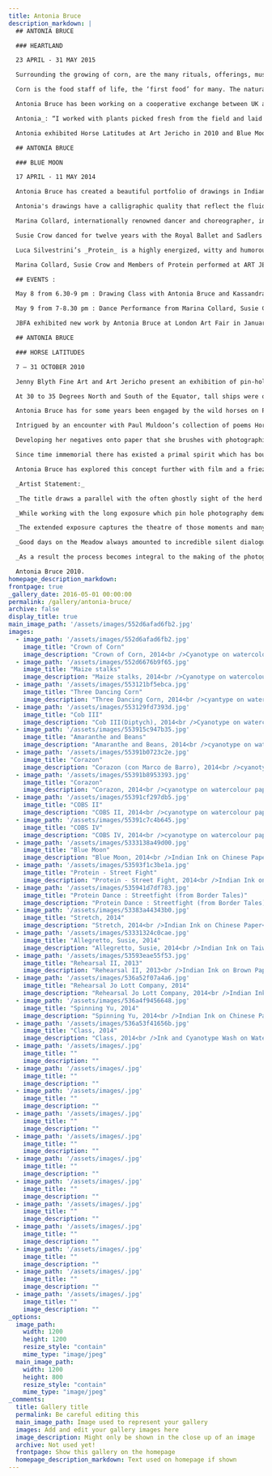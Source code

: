 ```yaml
---
title: Antonia Bruce
description_markdown: |
  ## ANTONIA BRUCE

  ### HEARTLAND

  23 APRIL - 31 MAY 2015

  Surrounding the growing of corn, are the many rituals, offerings, music and dance that have evolved since man first cultivated crops. Antonia’s cyanotypes capture the corn cobs that tower above the farmers, moving like dancers, in the spirit of freedom.  Laid against heavy duty watercolour paper which she paints with a solution of iron compounds, the silhouettes of her subjects are developed in daylight, creating exquisite shadows on blue. This extraordinary body of work follows on from Antonia’s previous exhibitions of drawings of dancers and pinhole photography. Her chosen medium invariably embraces an element of film and movement.

  Corn is the food staff of life, the ‘first food’ for many. The natural diversity of maize grown over thousands of years contributes to our treasured bio-diversity, and is an essential resource for mankind.  Debates over genetically modified foods raise issues and concerns for all. 

  Antonia Bruce has been working on a cooperative exchange between UK and Mexican artists, responding to ‘First Foods’. In Mexico’s _Heartland_, ‘everyman’ has a perceived right to his own plot ‘La Milpa’ - to grow his own corn, beans and squash. Indeed, the expression Viva La Milpa! is core to Mexican culture.

  Antonia_: “I worked with plants picked fresh from the field and laid them swiftly on prepared paper where they left an imprint of a fleeting moment before the sun destroyed them.”_

  Antonia exhibited Horse Latitudes at Art Jericho in 2010 and Blue Moon in 2014.

  ## ANTONIA BRUCE 

  ### BLUE MOON 

  17 APRIL - 11 MAY 2014

  Antonia Bruce has created a beautiful portfolio of drawings in Indian ink that articulate the language and expression of contemporary dance. Working closely with international dancers, she draws from life in the rehearsal  studio on scrolls of paper.  In capturing the myriad forms of movement, she uses a _ph_ of gestural marks that ranges from broad vigorous brush strokes to delicate hair line filaments.  At times she adds colour, and perhaps a pure powdered cobalt blue for texture.

  Antonia's drawings have a calligraphic quality that reflect the fluidity and language of the individual dancers that she works with: Pierrot contemporary style sensibility of Marina Collard, classical baroque balletic dance of Susie Crow, and a rigour and dynamic that infuses Protein Dance Troupe street fights. 

  Marina Collard, internationally renowned dancer and choreographer, interleaves  contemporary dance with bodywork.   

  Susie Crow danced for twelve years with the Royal Ballet and Sadlers Wells, performing many solo roles, and has a ballet school based in Oxford.

  Luca Silvestrini’s _Protein_ is a highly energized, witty and humorous London dance troupe that creates vignettes of real life, coloured with theatre and drama.

  Marina Collard, Susie Crow and Members of Protein performed at ART JERICHO at the Private View of BLUE MOON on Thursday 17 April. 

  ## EVENTS :

  May 8 from 6.30-9 pm : Drawing Class with Antonia Bruce and Kassandra Isaacson.  Rachel Gildea, dancer, to model.  £15 - materials supplied. 

  May 9 from 7-8.30 pm : Dance Performance from Marina Collard, Susie Crow & Rachel Gildea : Muses for Antonia Bruce BLUE MOON. Free Admission. 

  JBFA exhibited new work by Antonia Bruce at London Art Fair in January 2013.

  ## ANTONIA BRUCE 

  ### HORSE LATITUDES

  7 – 31 OCTOBER 2010

  Jenny Blyth Fine Art and Art Jericho present an exhibition of pin-hole photographic images and ink drawings by Antonia Bruce of horses on Port Meadow.

  At 30 to 35 Degrees North and South of the Equator, tall ships were often becalmed under ridges of high pressure. This was as treacherous to the crew as fierce storms on high seas. In this stillness, horses were thrown overboard in a bid to conserve food and water. These bands of latitudes became known as The Horse Latitudes.

  Antonia Bruce has for some years been engaged by the wild horses on Port Meadow – an ancient strip of common land flanking Oxford City and bordered by the Thames. In this context, the title draws a parallel to the often ghostly sight of the herd on Port Meadow as they stand, quiet, at intervals during the day while life goes on around them. 

  Intrigued by an encounter with Paul Muldoon’s collection of poems Horse Latitudes, and recalling lyrics by The Doors inspired by Horse Latitudes, Antonia has transposed her own notion of the ‘horse latitudes’ into pinhole compositions. 

  Developing her negatives onto paper that she brushes with photographic emulsion, Antonia combines photography and painting to create compositions that are fragmented and layered, reflective of the interactions of the herd. Her photographs are partially abstracted and they pervade an ethereal ambivalence.

  Since time immemorial there has existed a primal spirit which has bound man and horse. Indeed, in the shaman tradition of Central Asia, the Wind Horse represents an allegory for the human soul. Through her use of long exposure, Antonia is able to explore the theatre inherent in the daily lives of these beautiful and noble creatures. Her compositions are timeless and exquisite, and remind the viewer of a shared sensibility. 

  Antonia Bruce has explored this concept further with film and a frieze of drawings of the horses on Port Meadow characterized by an infinite horizon, in brush and ink redolent of calligraphy.

  _Artist Statement:_

  _The title draws a parallel with the often ghostly sight of the herd on Port Meadow, an ancient flood plain in Oxford, as they stand, quiet, at intervals during the day. Juxtaposed against this huge, flat plain and a constantly changing sky the horses can take on a majestic and sometimes melancholy air._

  _While working with the long exposure which pin hole photography demands, a chosen horse would often positively respond to the process standing calmly, often for as long as half an hour; the only movement offered being the slight shift of its hooves, as it transferred its weight._

  _The extended exposure captures the theatre of those moments and many of the pictures depict the natural movements of other horses as they wander through the frame. Making my own cameras out of wooden boxes gives me the flexibility of multiple exposure, some cameras taking as many as six images at one time, which gives ʻwalking through frameʼ a completely different meaning as the horse effectively walks through six frames.  _

  _Good days on the Meadow always amounted to incredible silent dialogues with the horses, which would often turn into pure theatre and even pantomime. A good day in the dark room always came as a huge surprise but could be equally sweet. Drawings were all made in situ and offered some respite from the technicalities of dark room practice. _

  _As a result the process becomes integral to the making of the photographs which in turn stands for a tiny amount of the many enigmatic experiences that I share with everybody who has ever spent time on Port Meadow. The project continues to be a simultaneously chaotic and compelling experience. "_

  Antonia Bruce 2010.
homepage_description_markdown: 
frontpage: true
_gallery_date: 2016-05-01 00:00:00
permalink: /gallery/antonia-bruce/
archive: false
display_title: true
main_image_path: '/assets/images/552d6afad6fb2.jpg'
images:
  - image_path: '/assets/images/552d6afad6fb2.jpg'
    image_title: "Crown of Corn"
    image_description: "Crown of Corn, 2014<br />Cyanotype on watercolour paper<br />76 x 61 cm<br />&amp;pound;650 framed SOLD"
  - image_path: '/assets/images/552d6676b9f65.jpg'
    image_title: "Maize stalks"
    image_description: "Maize stalks, 2014<br />Cyanotype on watercolour paper<br />152 x 121 cm<br />&amp;pound;1500 tray frame"
  - image_path: '/assets/images/553121bf5ebca.jpg'
    image_title: "Three Dancing Corn"
    image_description: "Three Dancing Corn, 2014<br />cyantype on watercolour paper<br />152 x 121 cm<br />&amp;pound;1500 tray frame"
  - image_path: '/assets/images/553129fd7393d.jpg'
    image_title: "Cob III"
    image_description: "Cob III(Diptych), 2014<br />Cyanotype on watercolour paper<br />42 x 75 cm<br />&amp;pound;675 framed"
  - image_path: '/assets/images/553915c947b35.jpg'
    image_title: "Amaranthe and Beans"
    image_description: "Amaranthe and Beans, 2014<br />cyanotype on watercolour paper<br />100 x 70 cm<br />&amp;pound;750 framed" 
  - image_path: '/assets/images/55391b0723c2e.jpg'
    image_title: "Corazon"
    image_description: "Corazon (con Marco de Barro), 2014<br />cyanotype on watercolour paper<br />152 x 121 cm<br />&amp;pound;6000 clay beaded frame"
  - image_path: '/assets/images/55391b8953393.jpg'
    image_title: "Corazon"
    image_description: "Corazon, 2014<br />cyanotype on watercolour paper<br />152 x 121 cm<br />&amp;pound;6000 beaded frame"
  - image_path: '/assets/images/55391cf297db5.jpg'
    image_title: "COBS II"
    image_description: "COBS II, 2014<br />cyanotype on watercolour paper<br />50 x 34 cm<br />&amp;pound;475"
  - image_path: '/assets/images/55391c7c4b645.jpg'
    image_title: "COBS IV"
    image_description: "COBS IV, 2014<br />cyanotype on watercolour paper<br />50 x 32 cm<br />&amp;pound;475 framed"
  - image_path: '/assets/images/5333138a49d00.jpg'
    image_title: "Blue Moon"
    image_description: "Blue Moon, 2014<br />Indian Ink on Chinese Paper<br />66 x 67 cm<br />&amp;pound;1000 SOLD" 
  - image_path: '/assets/images/53593f1c3be1a.jpg'
    image_title: "Protein - Street Fight"
    image_description: "Protein - Street Fight, 2014<br />Indian Ink on Chinese Paper<br />66 x 134<br />&amp;pound;1200"
  - image_path: '/assets/images/535941d7df783.jpg'
    image_title: "Protein Dance : Streetfight (from Border Tales)"
    image_description: "Protein Dance : Streetfight (from Border Tales), 2013<br />Indian Ink on Chinese Paper<br />66 x 134 cm<br />&amp;pound;1500"
  - image_path: '/assets/images/53383a44343b0.jpg'
    image_title: "Stretch, 2014"
    image_description: "Stretch, 2014<br />Indian Ink on Chinese Paper<br />67 x 134 cm<br />&amp;pound;1200 SOLD"
  - image_path: '/assets/images/53331324c0cae.jpg'
    image_title: "Allegretto, Susie, 2014"
    image_description: "Allegretto, Susie, 2014<br />Indian Ink on Taiwanese Calligraphy Paper<br />36 x 90 cm<br />&amp;pound;500 SOLD"
  - image_path: '/assets/images/53593eae55f53.jpg'
    image_title: "Rehearsal II, 2013"
    image_description: "Rehearsal II, 2013<br />Indian Ink on Brown Paper<br />41 x 61 cm<br />&amp;pound;1200" 
  - image_path: '/assets/images/536a52f07a4a6.jpg'
    image_title: "Rehearsal Jo Lott Company, 2014"
    image_description: "Rehearsal Jo Lott Company, 2014<br />Indian Ink on Brown Paper<br />47 x 55 cm<br />&amp;pound;450"
  - image_path: '/assets/images/536a4f9456648.jpg'
    image_title: "Spinning Yu, 2014"
    image_description: "Spinning Yu, 2014<br />Indian Ink on Chinese Paper<br />66 x 67 cm<br />&amp;pound;700"
  - image_path: '/assets/images/536a53f41656b.jpg'
    image_title: "Class, 2014"
    image_description: "Class, 2014<br />Ink and Cyanotype Wash on Watercolour Paper<br />52 x 72 cm<br />&amp;pound;500 SOLD"
  - image_path: '/assets/images/.jpg'
    image_title: ""
    image_description: ""
  - image_path: '/assets/images/.jpg'
    image_title: ""
    image_description: "" 
  - image_path: '/assets/images/.jpg'
    image_title: ""
    image_description: ""
  - image_path: '/assets/images/.jpg'
    image_title: ""
    image_description: "" 
  - image_path: '/assets/images/.jpg'
    image_title: ""
    image_description: ""
  - image_path: '/assets/images/.jpg'
    image_title: ""
    image_description: "" 
  - image_path: '/assets/images/.jpg'
    image_title: ""
    image_description: ""
  - image_path: '/assets/images/.jpg'
    image_title: ""
    image_description: "" 
  - image_path: '/assets/images/.jpg'
    image_title: ""
    image_description: ""
  - image_path: '/assets/images/.jpg'
    image_title: ""
    image_description: "" 
  - image_path: '/assets/images/.jpg'
    image_title: ""
    image_description: ""
  - image_path: '/assets/images/.jpg'
    image_title: ""
    image_description: "" 
_options:
  image_path:
    width: 1200
    height: 1200
    resize_style: "contain"
    mime_type: "image/jpeg"
  main_image_path:
    width: 1200
    height: 800
    resize_style: "contain"
    mime_type: "image/jpeg"
_comments:
  title: Gallery title
  permalink: Be careful editing this
  main_image_path: Image used to represent your gallery
  images: Add and edit your gallery images here
  image_description: Might only be shown in the close up of an image
  archive: Not used yet!
  frontpage: Show this gallery on the homepage
  homepage_description_markdown: Text used on homepage if shown
---
```

